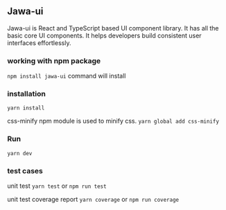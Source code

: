## Jawa-ui

Jawa-ui is React and TypeScript based UI component library. It has all the basic core UI components. It helps developers build consistent user interfaces effortlessly.

### working with npm package
`npm install jawa-ui` command will install 

### installation
`yarn install`

css-minify npm module is used to minify css.
`yarn global add css-minify`

### Run
`yarn dev`


### test cases

unit test
`yarn test` or `npm run test`

unit test coverage report
`yarn coverage` or `npm run coverage`
